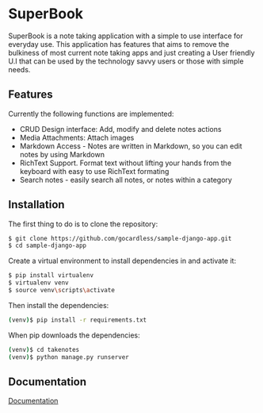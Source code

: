 # SuperBook

SuperBook is a note taking application with a simple to use interface for everyday use. This application has features that aims to remove the bulkiness of most current note taking apps and just creating a User friendly U.I that can be used by the technology savvy users or those with simple needs.


## Features

Currently the following functions are implemented:

- CRUD Design interface: Add, modify and delete notes actions
- Media Attachments: Attach images
- Markdown Access - Notes are written in Markdown, so you can edit notes by using Markdown
- RichText Support. Format text without lifting your hands from the keyboard with easy to use RichText formating
- Search notes - easily search all notes, or notes within a category




## Installation

The first thing to do is to clone the repository:

```bash
$ git clone https://github.com/gocardless/sample-django-app.git
$ cd sample-django-app
```

Create a virtual environment to install dependencies in and activate it:
```bash
$ pip install virtualenv
$ virtualenv venv
$ source venv\scripts\activate    
```
Then install the dependencies:

 ```bash
(venv)$ pip install -r requirements.txt   
```  
When pip downloads the dependencies:

 ```bash
(venv)$ cd takenotes
(venv)$ python manage.py runserver  
``` 
## Documentation

[Documentation](https://superbook.atlassian.net/l/cp/mVtms8Mn)


